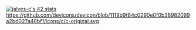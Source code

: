 [![jalves-c's 42 stats](https://badge42.vercel.app/api/v2/clacptmip00250flbknwssui8/stats?cursusId=21&coalitionId=111)](https://github.com/JaeSeoKim/badge42)
https://github.com/devicons/devicon/blob/1119b9f84c0290e0f0b38982099a2bd027a48bf1/icons/c/c-original.svg

